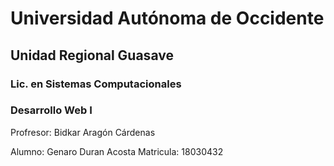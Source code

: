 # Universidad Autónoma de Occidente
## Unidad Regional Guasave
### Lic. en Sistemas Computacionales

### Desarrollo Web I

Profresor: Bidkar Aragón Cárdenas

Alumno: Genaro Duran Acosta Matricula: 18030432
